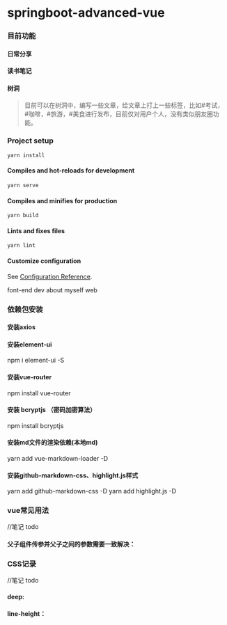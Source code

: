 # springboot-advanced-vue

### 目前功能

#### 日常分享

#### 读书笔记

#### 树洞

> 目前可以在树洞中，编写一些文章，给文章上打上一些标签，比如#考试，#咖啡，#旅游，#美食进行发布，目前仅对用户个人，没有类似朋友圈功能。

### Project setup

```
yarn install
```

#### Compiles and hot-reloads for development
```
yarn serve
```

#### Compiles and minifies for production
```
yarn build
```

#### Lints and fixes files
```
yarn lint
```

#### Customize configuration
See [Configuration Reference](https://cli.vuejs.org/config/).

font-end dev about myself web

### 依赖包安装

#### 安装axios

#### 安装element-ui
npm i element-ui -S
#### 安装vue-router
npm install vue-router
#### 安装 bcryptjs （密码加密算法）
npm install bcryptjs
#### 安装md文件的渲染依赖(本地md)
yarn add vue-markdown-loader -D
#### 安装github-markdown-css、highlight.js样式
yarn add github-markdown-css  -D
yarn add highlight.js  -D

### vue常见用法

//笔记 todo

#### 父子组件传参并父子之间的参数需要一致解决：

### CSS记录

//笔记 todo

#### deep:

#### line-height：
